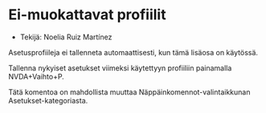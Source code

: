 # Ei-muokattavat profiilit

* Tekijä: Noelia Ruiz Martínez

Asetusprofiileja ei tallenneta automaattisesti, kun tämä lisäosa on
käytössä.

Tallenna nykyiset asetukset viimeksi käytettyyn profiiliin painamalla
NVDA+Vaihto+P.

Tätä komentoa on mahdollista muuttaa Näppäinkomennot-valintaikkunan
Asetukset-kategoriasta.
